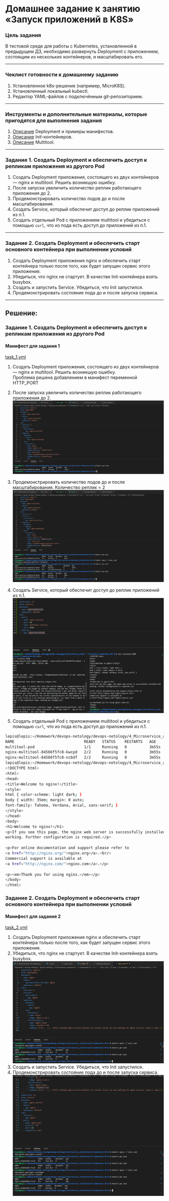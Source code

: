 # Домашнее задание к занятию «Запуск приложений в K8S»

### Цель задания

В тестовой среде для работы с Kubernetes, установленной в предыдущем ДЗ, необходимо развернуть Deployment с приложением, состоящим из нескольких контейнеров, и масштабировать его.

------

### Чеклист готовности к домашнему заданию

1. Установленное k8s-решение (например, MicroK8S).
2. Установленный локальный kubectl.
3. Редактор YAML-файлов с подключённым git-репозиторием.

------

### Инструменты и дополнительные материалы, которые пригодятся для выполнения задания

1. [Описание](https://kubernetes.io/docs/concepts/workloads/controllers/deployment/) Deployment и примеры манифестов.
2. [Описание](https://kubernetes.io/docs/concepts/workloads/pods/init-containers/) Init-контейнеров.
3. [Описание](https://github.com/wbitt/Network-MultiTool) Multitool.

------

### Задание 1. Создать Deployment и обеспечить доступ к репликам приложения из другого Pod

1. Создать Deployment приложения, состоящего из двух контейнеров — nginx и multitool. Решить возникшую ошибку.
2. После запуска увеличить количество реплик работающего приложения до 2.
3. Продемонстрировать количество подов до и после масштабирования.
4. Создать Service, который обеспечит доступ до реплик приложений из п.1.
5. Создать отдельный Pod с приложением multitool и убедиться с помощью `curl`, что из пода есть доступ до приложений из п.1.

------

### Задание 2. Создать Deployment и обеспечить старт основного контейнера при выполнении условий

1. Создать Deployment приложения nginx и обеспечить старт контейнера только после того, как будет запущен сервис этого приложения.
2. Убедиться, что nginx не стартует. В качестве Init-контейнера взять busybox.
3. Создать и запустить Service. Убедиться, что Init запустился.
4. Продемонстрировать состояние пода до и после запуска сервиса.

------
## Решение:  

### Задание 1. Создать Deployment и обеспечить доступ к репликам приложения из другого Pod  
#### Манифест для задания 1  
[task_1.yml](https://github.com/Lepisok/devops-netology/blob/main/4_Microservice_architecture/11-kubernetes-07/src/task_1.yml)  
1. Создать Deployment приложения, состоящего из двух контейнеров — nginx и multitool. Решить возникшую ошибку.  
Проблема решена добавлением в манифест переменной HTTP_PORT  

2. После запуска увеличить количество реплик работающего приложения до 2.  
  ![img_1.png](img/img_1.png) 
3. Продемонстрировать количество подов до и после масштабирования.
      Количество реплик = 2  
  ![img_2.png](img/img_2.png)  

4. Создать Service, который обеспечит доступ до реплик приложений из п.1.  
![img_3.png](img/img_3.png) 

5. Создать отдельный Pod с приложением multitool и убедиться с помощью `curl`, что из пода есть доступ до приложений из п.1.
```bash
lepis@lepis:~/Homework/devops-netology/devops-netology/4_Microservice_architecture/11-kubernetes-07/src$ kubectl get pods -o wide 
NAME                               READY   STATUS    RESTARTS   AGE     IP             NODE    NOMINATED NODE   READINESS GATES
multitool-pod                      1/1     Running   0          3m55s   10.1.221.236   lepis   <none>           <none>
nginx-multitool-84566f5fc8-kwcpd   2/2     Running   0          3m55s   10.1.221.233   lepis   <none>           <none>
nginx-multitool-84566f5fc8-ncbdf   2/2     Running   0          3m55s   10.1.221.237   lepis   <none>           <none>
lepis@lepis:~/Homework/devops-netology/devops-netology/4_Microservice_architecture/11-kubernetes-07/src$ kubectl exec -it multitool-pod -- curl nginx-multitool
<!DOCTYPE html>
<html>
<head>
<title>Welcome to nginx!</title>
<style>
html { color-scheme: light dark; }
body { width: 35em; margin: 0 auto;
font-family: Tahoma, Verdana, Arial, sans-serif; }
</style>
</head>
<body>
<h1>Welcome to nginx!</h1>
<p>If you see this page, the nginx web server is successfully installed and
working. Further configuration is required.</p>

<p>For online documentation and support please refer to
<a href="http://nginx.org/">nginx.org</a>.<br/>
Commercial support is available at
<a href="http://nginx.com/">nginx.com</a>.</p>

<p><em>Thank you for using nginx.</em></p>
</body>
</html>
```

### Задание 2. Создать Deployment и обеспечить старт основного контейнера при выполнении условий
#### Манифест для задания 2  
 [task_2.yml](https://github.com/Lepisok/devops-netology/blob/main/4_Microservice_architecture/11-kubernetes-07/src/task_2.yml)  
1. Создать Deployment приложения nginx и обеспечить старт контейнера только после того, как будет запущен сервис этого приложения.  
2. Убедиться, что nginx не стартует. В качестве Init-контейнера взять busybox.  
![img_4.png](img/img_4.png) 
3. Создать и запустить Service. Убедиться, что Init запустился.  
4. Продемонстрировать состояние пода до и после запуска сервиса.  
![img_5.png](img/img_5.png) 